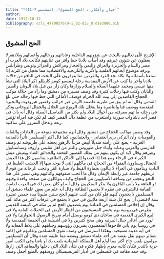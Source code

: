 ```yaml
---
title: "*أخبار وأفكار : الحج المشوق*. المقتبس 7(11)"
author: 
date: 1912-10-12
bibliography: oclc_4770057679-i_82-div_8.d1e3060.bib
---
```




##  الحج المشوق 


 الإفرنج عَلَى تغاليهم بالبحث عن شؤونهم الداخلية وعاداتهم ورجالهم وأعمالهم وبلادهم لا يغفلون عن شؤون غيرهم وقد أصاب بلادنا حظ وافر من عنايتهم فكانت بلاد العرب أو مصر والسام والجزيرة والعراق واليمن والحجاز ومراكش والجزائر وتونس وطرابلس وبرقة موضوع أبحاثهم العلمية والأثرية والتاريخية والاقتصادية مما نخجل من كثرته إذا سمعنا بأسمائه ولا نكاد نجد الفرد والفردين منا يتوفرون عَلَى البحث في النافع من حالات بلادنا وآخر ما كتب عن الأرض المقدسة رحلة للمسيو كومز كاريللو ذكر البلاد التي نشأ منها عيسى ومحمد عليهما الصلاة والسلام وزارها وكان زار من قبل بلاد اليونان والصين واليابان وكتب فيها رحلات كثيرة وقد وصف مسيره من دمشق وما رآه من جلالة موكب الحجاج القاصدين إلى بيت الله الحرام فوصف الأماكن التي حط فيها رحاله حتى بلغ القدس وقال أنه لم يبق من طبرية عاصمة الأردن غير خرائب وقصور هيرودوت والبحيرة المقدسة ووصف قنا والناصرة وما يتخلل تلك الربوع من الجلال والجمال الروحاني وذكر في رحلته ما تهم معرفته من أحوال البلاد ولم يكثر من التفاصيل المملة وقال أنه بات في قصر  أحد  باشاوات سورية واستغرب من عظمة ذاك القصر كيف لم تكن فيه امرأة تؤنس ربعه وتدخل السرور عَلَى ساكنيه. 

 وقد وصف مواكب الحجاج من دمشق وقال أنهم مجموعة منوعة من العادات واللغات والقوميات وأن التركي يريد العثماني - والعثمانيون كما قال أكثر المسلمين تأثراً بالمدنية الغربية - يضع عَلَى رأسه منديلاً أبيض مزيناً بالزهور يجعله عَلَى طربوشه ثم وصف الفارسي والعربي وعبابه وأبناء جبل طوروس والتتر من أهل تفليس وأزوف وسباستابول وغيرهم وقال لابد أن يكون بينهم من يملك القصور الفخمة والحدائق الغناء ويعيش عيش الكبراء في الرخاء ومع هذا إذا قصدوا إلى الأماكن الطاهرة يتناسون كل هذا العيش الخضال ويساوون الفقراء من الحجاج في مآكلهم التي لا يوجد منها إلا الجشب الغليظ في البادية وينامون في العراء لا يبالون بحماوة القيظ ولا صبارة القر وعجب الرحالة من قوم لا تربطهم جامعة غير رابطة الإيمان وقال ما أعجب صفوفهم وكتائبهم وهي تسير عَلَى   هذا النحو وعجب من وساخة الآسياويين من الحجاج وكيف يتواكلون من صفحة واحدة وفيهم ذو العاهة ولا يأنف الباقون ولا ينكر المنكرون وقال أنه لو كان بعض لك في الغرب لقامت القيامة فالشرقي في نظره لا يحسن النظافة وقال أنه علم من بعض علماء دمشق أن المسلمين لا يحجون كلهم فلو كان من كتب عليهم الحج  ستين  مليوناً مدة  خمس  عشرة  سنة لاقتضى أن يحج كل سنة  أربعة  ملايين في حين لا يجتمع في عرفات أكثر من  مائة  ألف  وقال إن إخلاص المسلمين في العبادة يوم يقصدون الحج لم ير مثله في كنيسة القديس بطرس في رومية يوم يحضر المسيحيون من أقطار الأرض في الحفلات العامة ولا في البيع الكبرى القديمة في ساجان دي كومو بوستل أمام ضريح الرسول (الحواري) ولا في لورد من أعالي جبال البيرنيه وهي محج كثيرين ولا في أشبيلية في الجمعة المقدسة ولا في روسيا يوم يأتي فلاحوها المتعصبون يضربون رؤوسهم وجباههم عَلَى بلاط المعابد ولا في أية مدينة مسيحية. وهكذا استرسل في وصف تقوى المسلمين وتفانيهم في إقامة شعائر دينهم نقل بعضه عن  أحد  علماء دمشق وبعضه مما عليقه عنده وقال أن المسلمين مولعون بلقب حاج أكثر مما أولع أهل المملكة العثمانية بلقب بك أو باشا وفي الكتب أمور حرية بالتدبر فكأن كاتبه مغرم بإظهار فكره في شأن البلاد التي دخلها والمعاهد التي زارها وقد حمد مقامه في فلسطين في أديار الفرنسيسكان ووصفهم بالطبع أجمل وصف. 
